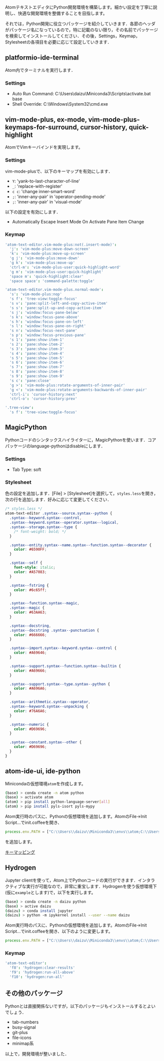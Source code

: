 ﻿AtomテキストエディタにPython開発環境を構築します。細かい設定を丁寧に説明し、快適な開発環境を整備することを目指します。



それでは，Python開発に役立つパッケージを紹介していきます．各節のヘッダがパッケージ名になっているので，特に記載のない限り，その名前でパッケージを検索してインストールしてください．その後，Settings，Keymap，Stylesheetの各項目を必要に応じて設定していきます．

## platformio-ide-terminal

Atom内でターミナルを実行します．

### Settings

* Auto Run Command: C:\Users\daizu\Miniconda3\Scripts\activate.bat base
* Shell Override: C:\Windows\System32\cmd.exe


## vim-mode-plus, ex-mode, vim-mode-plus-keymaps-for-surround, cursor-history, quick-highlight

 AtomでVimキーバインドを実現します。

### Settings

vim-mode-plusで、以下のキーマップを有効にします．

* `Y`: 'yank-to-last-character-of-line'
* `_`: 'replace-with-register'
* `c c`: 'change inner-smart-word'
* `;`: 'inner-any-pair' in 'operator-pending-mode'
* `;`: 'inner-any-pair' in 'visual-mode'

以下の設定を有効にします．

* Automatically Escape Insert Mode On Activate Pane Item Change

### Keymap

~~~cson
'atom-text-editor.vim-mode-plus:not(.insert-mode)':
  'j': 'vim-mode-plus:move-down-screen'
  'k': 'vim-mode-plus:move-up-screen'
  'g j': 'vim-mode-plus:move-down'
  'g k': 'vim-mode-plus:move-up'
  'ctrl-m': 'vim-mode-plus-user:quick-highlight-word'
  'g m': 'vim-mode-plus-user:quick-highlight'
  'space m': 'quick-highlight:clear'
  'space space': 'command-palette:toggle'

'atom-text-editor.vim-mode-plus.normal-mode':
  's': 'vim-mode-plus:nop'
  's f': 'tree-view:toggle-focus'
  's v': 'pane:split-left-and-copy-active-item'
  's s': 'pane:split-up-and-copy-active-item'
  's j': 'window:focus-pane-below'
  's k': 'window:focus-pane-above'
  's h': 'window:focus-pane-on-left'
  's l': 'window:focus-pane-on-right'
  's n': 'window:focus-next-pane'
  's p': 'window:focus-previous-pane'
  's 1': 'pane:show-item-1'
  's 2': 'pane:show-item-2'
  's 3': 'pane:show-item-3'
  's 4': 'pane:show-item-4'
  's 5': 'pane:show-item-5'
  's 6': 'pane:show-item-6'
  's 7': 'pane:show-item-7'
  's 8': 'pane:show-item-8'
  's 9': 'pane:show-item-9'
  's c': 'pane:close'
  'g >': 'vim-mode-plus:rotate-arguments-of-inner-pair'
  'g <': 'vim-mode-plus:rotate-arguments-backwards-of-inner-pair'
  'ctrl-i': 'cursor-history:next'
  'ctrl-o': 'cursor-history:prev'

'.tree-view':
  's f': 'tree-view:toggle-focus'
~~~

## MagicPython

Pythonコードのシンタックスハイライターに，MagicPythonを使います．コアパッケージのlanguage-pythonはdisableにします．

### Settings

* Tab Type: soft

### Stylesheet

色の設定を追加します．[File] > [Stylesheet]を選択して，`styles.less`を開き，次の行を追加します．好みに応じて変更してください．

~~~css
/* styles.less */
atom-text-editor .syntax--source.syntax--python {
  .syntax--keyword.syntax--control,
  .syntax--keyword.syntax--operator.syntax--logical,
  .syntax--storage.syntax--type {
    /* font-weight: bold; */
  }

  .syntax--entity.syntax--name.syntax--function.syntax--decorator {
    color: #6590FF;
  }

  .syntax--self {
    font-style: italic;
    color: #A57083;
  }

  .syntax--fstring {
    color: #6c65ff;
  }

  .syntax--function.syntax--magic,
  .syntax--magic {
    color: #63AA63;
  }

  .syntax--docstring,
  .syntax--docstring .syntax--punctuation {
    color: #666666;
  }

  .syntax--import.syntax--keyword.syntax--control {
    color: #A69646;
  }

  .syntax--support.syntax--function.syntax--builtin {
    color: #A69666;
  }

  .syntax--support.syntax--type.syntax--python {
    color: #A696A6;
  }

  .syntax--arithmetic.syntax--operator,
  .syntax--keyword.syntax--unpacking {
    color: #76A6A6;
  }

  .syntax--numeric {
    color: #D69696;
  }

  .syntax--constant.syntax--other {
    color: #D69696;
  }
}
~~~


## atom-ide-ui, ide-python

Minicondaの仮想環境`atom`を作成します。

~~~bash
(base) > conda create -n atom python
(base) > activate atom
(atom) > pip install python-language-server[all]
(atom) > pip install pyls-isort pyls-mypy
~~~

Atom実行時のパスに、Pythonの仮想環境を追加します。AtomのFile->Init Script...でinit.coffeeを開き、

~~~javascript
process.env.PATH = ["C:\\Users\\daizu\\Miniconda3\\envs\\atom;C:\\Users\\daizu\\Miniconda3\\envs\\atom\\Library\\bin;C:\\Users\\daizu\\Miniconda3\\envs\\atom\\Scripts", process.env.PATH].join(";")
~~~

を追加します。

[キーマッピング](
https://github.com/facebookarchive/atom-ide-ui/blob/master/docs/keybindings.md)


## Hydrogen

Jupyter clientを使って，Atom上でPythonコードの実行ができます．インタラクティブな実行が可能なので，非常に重宝します．Hydrogenを使う仮想環境下(仮に`example`とします)で，以下を実行します。

~~~bash
(base) > conda create -n daizu python
(base) > active daizu
(daizu) > conda install jupyter
(daizu) > python -m ipykernel install --user --name daizu
~~~

Atom実行時のパスに、Pythonの仮想環境を追加します。AtomのFile->Init Script...でinit.coffeeを開き、以下のように変更します。

~~~javascript
process.env.PATH = ["C:\\Users\\daizu\\Miniconda3\\envs\\atom;C:\\Users\\daizu\\Miniconda3\\envs\\atom\\Library\\bin;C:\\Users\\daizu\\Miniconda3\\envs\\atom\\Scripts;C:\\Users\\daizu\\Miniconda3\\envs\\daizu;C:\\Users\\daizu\\Miniconda3\\envs\\daizu\\Library\\bin;C:\\Users\\daizu\\Miniconda3\\envs\\daizu\\Scripts", process.env.PATH].join(";")
~~~

### Keymap

~~~cson
'atom-text-editor':
  'f8': 'hydrogen:clear-results'
  'f9': 'hydrogen:run-all-above'
  'f10': 'hydrogen:run-all'
~~~


## その他のパッケージ

Pythonとは直接関係ないですが，以下のパッケージもインストールするとよいでしょう．

* tab-numbers
* busy-signal
* git-plus
* file-icons
* minimap系


以上で，開発環境が整いました．
